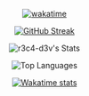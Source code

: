 <div align="center">
  
[![wakatime](https://wakatime.com/badge/user/e564edaf-066d-4722-bb80-acfb140d2fbe.svg)](https://wakatime.com/@e564edaf-066d-4722-bb80-acfb140d2fbe)
  
</div>

<div align="center">
  
[![GitHub Streak](https://streak-stats.demolab.com?user=r3c4-d3v&theme=transparent&hide_border=true&hide_longest_streak=false&card_width=495&hide_current_streak=false)](https://git.io/streak-stats) 
  
![r3c4-d3v's Stats](https://github-readme-stats.vercel.app/api?username=r3c4-d3v&include_all_commits&card_width=495&theme=transparent&show_icons=true&hide_border=true&count_private=true)
  
![Top Languages](https://github-readme-stats.vercel.app/api/top-langs/?username=r3c4-d3v&theme=transparent&show_icons=true&langs_count=4&card_width=495&hide_border=true&layout=demo)
  
[![Wakatime stats](https://github-readme-stats.vercel.app/api/wakatime?username=R3C4&theme=transparent&card_width=495&hide_border=true&number_format=long&langs_count=5)](https://github.com/r3c4-d3v/github-readme-stats)
  
</div>
